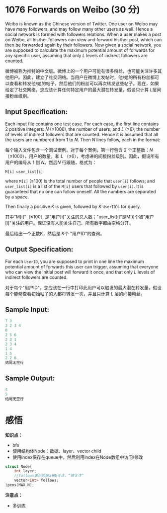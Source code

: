 # 1076 Forwards on Weibo (30 分)

Weibo is known as the Chinese version of Twitter. One user on Weibo may have many followers, and may follow many other users as well. Hence a social network is formed with followers relations. When a user makes a post on Weibo, all his/her followers can view and forward his/her post, which can then be forwarded again by their followers. Now given a social network, you are supposed to calculate the maximum potential amount of forwards for any specific user, assuming that only *L* levels of indirect followers are counted.

微博被称为推特的中文版。微博上的一个用户可能有很多粉丝，也可能关注许多其他用户。因此，建立了社交网络。当用户在微博上发帖时，他/她的所有粉丝都可以查看和转发他/她的帖子，然后他们的粉丝可以再次转发这些帖子。现在，如果给定了社交网络，您应该计算任何特定用户的最大潜在转发量，假设只计算 *L*层间接粉丝级别。

## Input Specification:

Each input file contains one test case. For each case, the first line contains 2 positive integers: *N* (≤1000), the number of users; and *L* (≤6), the number of levels of indirect followers that are counted. Hence it is assumed that all the users are numbered from 1 to *N*. Then *N* lines follow, each in the format:

每个输入文件包含一个测试案例。对于每个案例，第一行包含 2 个正整数：*N*（≤1000），用户的数量，和 *L* （≤6），考虑进的间接粉丝级别。因此，假设所有用户的编号从 1 到 *N*。然后*N* 行跟随，格式为：

```
M[i] user_list[i]
```

where `M[i]` (≤100) is the total number of people that `user[i]` follows; and `user_list[i]` is a list of the `M[i]` users that followed by `user[i]`. It is guaranteed that no one can follow oneself. All the numbers are separated by a space.

Then finally a positive *K* is given, followed by *K* `UserID`'s for query.

其中"M[i]"（≤100）是"用户[i]"关注的总人数；"user_list[i]"是M[i]个被"用户[i]"关注的用户。保证没有人能关注自己。所有数字都由空格分开。

最后给出一个正数K，然后是 *K*个 "用户ID"的查询。

## Output Specification:

For each `UserID`, you are supposed to print in one line the maximum potential amount of forwards this user can trigger, assuming that everyone who can view the initial post will forward it once, and that only *L* levels of indirect followers are counted.

对于每个"用户ID"，您应该在一行中打印此用户可以触发的最大潜在转发量，假设每个能够查看初始帖子的人都将转发一次，并且只计算 *L* 层的间接粉丝。

## Sample Input:

```cpp
7 3
3 2 3 4
0
2 5 6
2 3 1
2 3 4
1 4
1 5
2 2 6
结尾无空行
```

## Sample Output:

```cpp
4
5
结尾无空行
```

# 感悟

**知识点：**

- bfs
- 使用结构体Node：数据、layer、vector child
- 使用index保存在queue中，然后利用index在Node数组中访问/修改

```cpp
struct Node{
    int layer;
    //follows表示的是a被b关注，“被关注”
    vector<int> follows;
}peos[MAX_N];
```



**注意点：**

- 多训练
